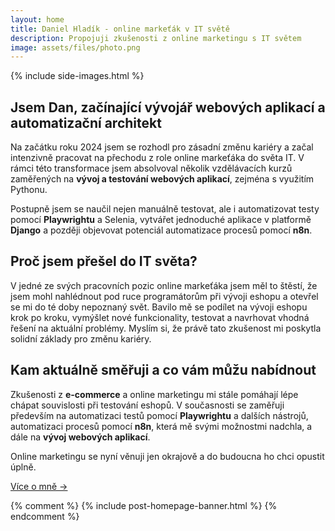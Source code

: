 ```yaml
---
layout: home
title: Daniel Hladík - online markeťák v IT světě
description: Propojuji zkušenosti z online marketingu s IT světem
image: assets/files/photo.png
---
```


{% include side-images.html %}

## Jsem Dan, začínající vývojář webových aplikací a automatizační architekt
Na začátku roku 2024 jsem se rozhodl pro zásadní změnu kariéry a začal intenzivně pracovat na přechodu z role online markeťáka do světa IT. V rámci této transformace jsem absolvoval několik vzdělávacích kurzů zaměřených na **vývoj a testování webových aplikací**, zejména s využitím Pythonu.

Postupně jsem se naučil nejen manuálně testovat, ale i automatizovat testy pomocí **Playwrightu** a Selenia, vytvářet jednoduché aplikace v platformě **Django** a později objevovat potenciál automatizace procesů pomocí **n8n**.

<div class="parallax"></div>

## Proč jsem přešel do IT světa?
V jedné ze svých pracovních pozic online markeťáka jsem měl to štěstí, že jsem mohl nahlédnout pod ruce programátorům při vývoji eshopu a otevřel se mi do té doby nepoznaný svět. Bavilo mě se podílet na vývoji eshopu krok po kroku, vymýšlet nové funkcionality, testovat a navrhovat vhodná řešení na aktuální problémy. Myslím si, že právě tato zkušenost mi poskytla solidní základy pro změnu kariéry.

<div class="parallax"></div>

## Kam aktuálně směřuji a co vám můžu nabídnout
Zkušenosti z **e-commerce** a online marketingu mi stále pomáhají lépe chápat souvislosti při testování eshopů. V současnosti se zaměřuji především na automatizaci testů pomocí **Playwrightu** a dalších nástrojů, automatizaci procesů pomocí **n8n**, která mě svými možnostmi nadchla, a dále na **vývoj webových aplikací**. 

Online marketingu se nyní věnuji jen okrajově a do budoucna ho chci opustit úplně.

[Více o mně →](/cv/#continue)

{% comment %}
{% include post-homepage-banner.html %}
{% endcomment %}

<div class="parallax"></div>
